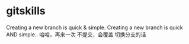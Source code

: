 # gitskills
Creating a new branch is quick & simple.
Creating a new branch is quick AND simple..
哈哈，再来一次
不提交，会覆盖 切换分支的话
